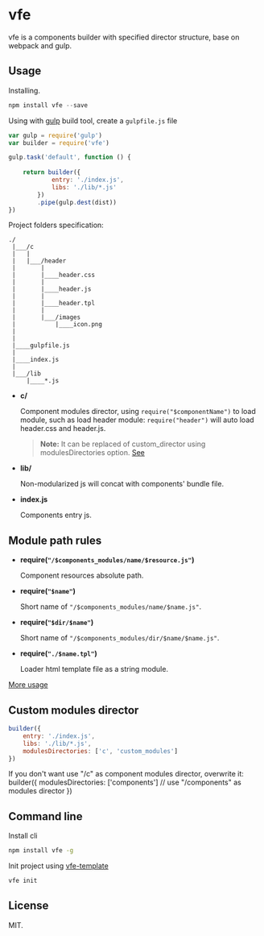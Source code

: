 vfe
=====
vfe is a components builder with specified director structure, base on webpack and gulp.

## Usage

Installing.
```js
npm install vfe --save
```

Using with [gulp](http://gulpjs.com/) build tool, create a `gulpfile.js` file
```js
var gulp = require('gulp')
var builder = require('vfe')

gulp.task('default', function () {
	
	return builder({
			entry: './index.js',
			libs: './lib/*.js'
		})
		.pipe(gulp.dest(dist))
})
```

Project folders specification:

```
./
 |___/c
 |   |
 |   |___/header
 |       |
 |       |____header.css
 |       |
 |       |____header.js
 |       |
 |       |____header.tpl
 |       |
 |       |___/images
 |           |____icon.png
 |   
 |   
 |____gulpfile.js
 |
 |____index.js
 |
 |___/lib
     |____*.js
```

- **c/**
	
	Component modules director, using `require("$componentName")` to load module, such as load header module: `require("header")` will auto load header.css and header.js.
	> **Note:** It can be replaced of custom_director using modulesDirectories option. [See](https://github.com/switer/vfe#custom-modules-director)

- **lib/**
	
	Non-modularized js will concat with components' bundle file.

- **index.js**
	
	Components entry js.

## Module path rules

- **require(`"/$components_modules/name/$resource.js"`)** 

	Component resources absolute path.

- **require(`"$name"`)** 
	
	Short name of `"/$components_modules/name/$name.js"`.

- **require(`"$dir/$name"`)** 
	
	Short name of `"/$components_modules/dir/$name/$name.js"`.

- **require(`"./$name.tpl"`)**

	Loader html template file as a string module.

[More usage](https://github.com/switer/vfe/blob/master/test/index.js)

## Custom modules director
```js
builder({
	entry: './index.js',
	libs: './lib/*.js',
	modulesDirectories: ['c', 'custom_modules']
})
```
If you don't want use "/c" as component modules director, overwrite it:
builder({
	modulesDirectories: ['components'] // use "/components" as modules director
})		

## Command line

Install cli
```bash
npm install vfe -g
```

Init project using [vfe-template](https://github.com/switer/vfe-init-template)
```bash
vfe init
```

## License

MIT.



